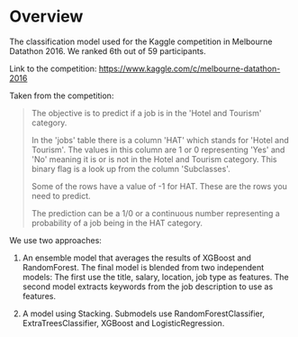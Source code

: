 # Overview
The classification model used for the Kaggle competition in Melbourne Datathon 2016. We ranked 6th out of 59 participants.

Link to the competition: <https://www.kaggle.com/c/melbourne-datathon-2016>

Taken from the competition:

> The objective is to predict if a job is in the 'Hotel and Tourism' category.
>
> In the 'jobs' table there is a column 'HAT' which stands for 'Hotel and Tourism'. The values in this column are 1 or 0 representing 'Yes' and 'No' meaning it is or is not in the Hotel and Tourism category. This binary flag is a look up from the column 'Subclasses'.
>
> Some of the rows have a value of -1 for HAT. These are the rows you need to predict.
>
> The prediction can be a  1/0 or a continuous number representing a probability of a job being in the HAT category.

We use two approaches:

1. An ensemble model that averages the results of XGBoost and RandomForest. The final model is blended from two
independent models: The first use the title, salary, location, job type as features. The second model extracts keywords
from the job description to use as features.

2. A model using Stacking. Submodels use RandomForestClassifier, ExtraTreesClassifier, XGBoost and LogisticRegression.